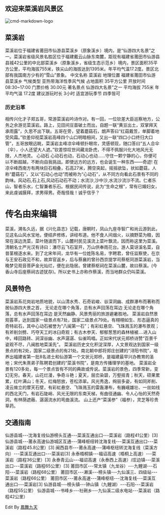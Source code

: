 <body marginheight="0"><h2>欢迎来菜溪岩风景区</h2>
<p><img src="http://www.0594.com.cn/uploadfile/2014/1130/20141130093132621.jpg" alt="cmd-markdown-logo">
</p>
<h2>菜溪岩</h2>
<p>菜溪岩位于福建省莆田市仙游县菜溪乡（原象溪乡）境内，是“仙游四大名景”之一。菜溪岩省级风景名胜区位于福建戴云山脉东南麓，距现有福建省莆田市仙游县县城42公里的中北部菜溪乡（原象溪乡，省级生态示范乡）境内，景区面积35平方公里，平均海拔755米，铁尖山的海拔达到1395米。年平均气温17.2度。景区北部有我国南方少有的“雪山”景象。
中文名称 菜溪岩 地理位置 福建省莆田市仙游县菜溪乡 气候类型 亚热带海洋性季风气候 占地面积 35平方公里 开放时间 08:30~17:00 门票价格 30.00元 著名景点 仙游四大名景”之一 平均海拔 755米 年平均气温 17.2度 建议游玩时长 3小时 适宜游玩季节 四季皆可

</p>
<h3>历史沿革</h3>
<p>相传兴化才子郑五哥，常游菜溪岩吟诗作对。有一回，一位钦差大臣巡察地方，公务之余游览菜溪岩。路上，见田间豆苗破土而出，自题一联“黄豆出土，双掌拜天承雨露”，久思不出下联。五哥在旁，望着蘑菇石，朗声答曰“红菇戴笠，单脚着地受风霜。”钦差仰视菜溪岩高峰四个山口明暗相间，又出一联“四口小口终归大口管”，五哥放眼远眺，菜溪岩主峰凉伞峰顿扑眼帘，灵感顿现，随口答曰“五人合伞（伞），小人还望大人遮。”钦差惊叹世间藏龙卧虎，不得不佩服兴化大地风光无限，人杰地灵。
心动石 心动石也动，石动心也动……守住一颗宁静的心，你便可以不断超越，不断向自我挑战。即使远方的远方，也会诞生一种东西——奇迹! 在凉伞峰西南方有两块巨石相叠，石高27米，腾空突起，摇摇欲坠，状如蘑菇，人称“蘑菇石”，又以“石动心也动”而被称为“心动石”，从不同方向看此石景有不同的韵味。风动石,石上石,风动石动石不动；水流沙,沙中沙,水流沙流沙不流。仁者乐山，智者乐水，仁智兼者乐石。根据民间传说，此为“生命之根”，常有已婚妇女，来此虔诚膜拜，求男得男。奇哉怪哉！诚乎信乎？

</p>
<h1>传名由来编辑</h1>
<p>菜溪，溯名久远，据《兴化县志》记载，唐朝时，凤山九座寺智广和尚云游到此，见这名山风水宝地，便结庐修练，讲经布道。他不食人间烟火，以摘野菜为粮，因常在溪边洗菜，菜叶随波而下，山麓村民见溪流上菜叶飘流，因而称这里为菜溪。清朝名士严光汉有诗曰：瀑尽云飞石室开，万山供奉雨花台。游人莫讶溪名菜，自昔茎根逐水来。到了北宋年间，龙华有一位姓陈名易，字聘君，曾任监察使，在京与王安石政见不和，故弃官返乡，后与蔡襄的曾孙西京提学司蔡枢同游菜溪岩，当晚梦见观音菩萨金光灿烂，便在此隐居。曾建蔡枢祠在菜溪山麓，故曰蔡溪。(今香山寺后座蔡祠古迹犹存)。所以史书上亦称作蔡溪，而当地群众仍叫菜溪。

</p>
<h2>风景特色</h2>
<p>菜溪岩系花岗岩地质地貌，以山清水秀、石奇岩峻、谷深洞幽、成群瀑布而著称而居仙游四大景之首，
无论走在哪个角落，总有水声回荡在耳边
无论走在哪个角落，总有水声回荡在耳边
是天然幽静、风景秀丽的旅游避暑胜地。 菜溪岩自然景观荟萃，达到国家一级景点有7处，国家二级景点79处。有栩栩如生、形态逼真的奇特岩石，其中心动石被誉为“八闽第一石”；有彩虹悬空、飞珠溅玉的瀑布景观；有斧削剑劈、巧夺天工的冰臼奇观；有古木参天、郁郁葱葱的森林植被….进入山中，峰回路转、涧深谷幽、水声潺潺、仙雀鸣唱。正如宋代状元郑桥诗赞“百景千姿观不尽，八闽胜地菜溪先”。
菜溪岩历史文化积淀深厚，人文景观达到国家一级景点的有2处，国家二级景点的有21处。南北朝中郎将郑庄创建的“浔阳书院”，培养出福建省第一批8名进士和仙游第一个文状元郑桥，是福建最早兴办教育的圣地；宋代朱熹弟子陈聘君创建的“菜溪书院”，是南方传播理学的基地。
菜溪岩全景有120多处，每一个景点皆有不同的典故或传说。菜溪岩的景色，四季常新，变幻无穷。春天，山花烂漫，争奇斗艳；夏天，层峦染碧，万壑摇青；秋天，硕果累累，红叶满山；冬天，红梅怒放，苍松添翠。风光秀逸，绚丽多姿，有如同斧削、凌云耸立的摩天石壁，有彩虹悬空、飞珠溅玉的雷轰瀑布，有巍峨雄壮、一丝如线的西北天门，有岩石陡峭、风光无限的东南天梯，有曲径通幽、令人心怡的天然奇洞，有林荫遮蔽、潺潺流水的弯曲溪流。
山上还产“菜溪参”（福参），灵芝等珍贵草药。
</p>
<h2>交通指南</h2>
<p>仙游县城---沈海复线仙游榜头互通---菜溪互通出口---菜溪岩（路程41公里）[3] 
仙游县城---莆永高速仙游城区互通---蒲峰枢纽转沈海复线---菜溪互通出口---菜溪岩（路程45.8公里）[3] 
闽西县市---莆永高速---蒲峰枢纽转沈海复线（菜溪方向）---菜溪互通出口---菜溪岩[3] 
永泰梧桐镇---福诏高速（梧桐上高速）---菜溪岩（路程36公里）[3] 
永泰青云山---福诏高速（永泰西上高速）/庄边镇---菜溪出口---菜溪岩（路程65公里）[3] 
莆田市区---常太镇（九龙谷）---九鲤湖---石阳---菜溪岩（路程68公里）
莆田市区---濑溪---榜头镇---九仙溪三、四级站---菜溪岩（路程66公里）
莆田市区---莆永高速---蒲峰枢纽---沈海复线---菜溪互通出口---菜溪岩[3] 
仙游县城---榜头镇---钟山镇（九鲤湖）---石阳---菜溪岩（路程55公里）
仙游县城---书峰乡---社硎乡---九仙溪二级水电站---菜溪岩（路程42公里）

</p>
<p>Edit By <a href="http://www.caixiyan.org">鳳舞九天</a></p>
</body></html>
